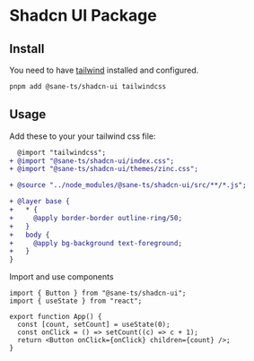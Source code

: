 # Shadcn UI Package

## Install

You need to have [tailwind](https://tailwindcss.com) installed and configured.

```bash
pnpm add @sane-ts/shadcn-ui tailwindcss
```

## Usage

Add these to your your tailwind css file:

```diff
  @import "tailwindcss";
+ @import "@sane-ts/shadcn-ui/index.css";
+ @import "@sane-ts/shadcn-ui/themes/zinc.css";

+ @source "../node_modules/@sane-ts/shadcn-ui/src/**/*.js";

+ @layer base {
+   * {
+     @apply border-border outline-ring/50;
+   }
+   body {
+     @apply bg-background text-foreground;
+   }
}
```

Import and use components

```tsx
import { Button } from "@sane-ts/shadcn-ui";
import { useState } from "react";

export function App() {
  const [count, setCount] = useState(0);
  const onClick = () => setCount((c) => c + 1);
  return <Button onClick={onClick} children={count} />;
}
```
